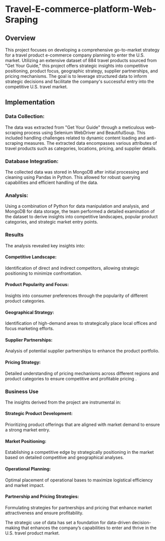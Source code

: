 # Travel-E-commerce-platform-Web-Sraping
## Overview
This project focuses on developing a comprehensive go-to-market strategy for a travel product e-commerce company planning to enter the U.S. market. Utilizing an extensive dataset of 884 travel products sourced from "Get Your Guide," this project offers strategic insights into competitive positioning, product focus, geographic strategy, supplier partnerships, and pricing mechanisms. The goal is to leverage structured data to inform strategic decisions and facilitate the company's successful entry into the competitive U.S. travel market.

## Implementation
### Data Collection:
The data was extracted from "Get Your Guide" through a meticulous web-scraping process using Selenium WebDriver and BeautifulSoup. This included handling challenges related to dynamic content loading and anti-scraping measures. The extracted data encompasses various attributes of travel products such as categories, locations, pricing, and supplier details.

### Database Integration:
The collected data was stored in MongoDB after initial processing and cleaning using Pandas in Python. This allowed for robust querying capabilities and efficient handling of the data.

### Analysis:
Using a combination of Python for data manipulation and analysis, and MongoDB for data storage, the team performed a detailed examination of the dataset to derive insights into competitive landscapes, popular product categories, and strategic market entry points.

### Results
The analysis revealed key insights into:

#### Competitive Landscape: 
Identification of direct and indirect competitors, allowing strategic positioning to minimize confrontation.
#### Product Popularity and Focus: 
Insights into consumer preferences through the popularity of different product categories.
#### Geographical Strategy: 
Identification of high-demand areas to strategically place local offices and focus marketing efforts.
#### Supplier Partnerships: 
Analysis of potential supplier partnerships to enhance the product portfolio.
#### Pricing Strategy: 
Detailed understanding of pricing mechanisms across different regions and product categories to ensure competitive and profitable pricing
.
### Business Use
The insights derived from the project are instrumental in:

#### Strategic Product Development: 
Prioritizing product offerings that are aligned with market demand to ensure a strong market entry.
#### Market Positioning: 
Establishing a competitive edge by strategically positioning in the market based on detailed competitive and geographical analyses.
#### Operational Planning: 
Optimal placement of operational bases to maximize logistical efficiency and market impact.
#### Partnership and Pricing Strategies: 
Formulating strategies for partnerships and pricing that enhance market attractiveness and ensure profitability.

The strategic use of data has set a foundation for data-driven decision-making that enhances the company’s capabilities to enter and thrive in the U.S. travel product market.
